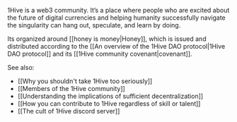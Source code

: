 1Hive is a web3 community. It’s a place where people who are excited about the future of digital currencies and helping humanity successfully navigate the singularity can hang out, speculate, and learn by doing. 

Its organized around [[honey is money|Honey]], which is issued and distributed according to the [[An overview of the 1Hive DAO protocol|1Hive DAO protocol]] and its [[1Hive community covenant|covenant]].

See also:
* [[Why you shouldn't take 1Hive too seriously]]
* [[Members of the 1Hive community]]
* [[Understanding the implications of sufficient decentralization]]
* [[How you can contribute to 1Hive regardless of skill or talent]]
* [[The cult of 1Hive discord server]]


